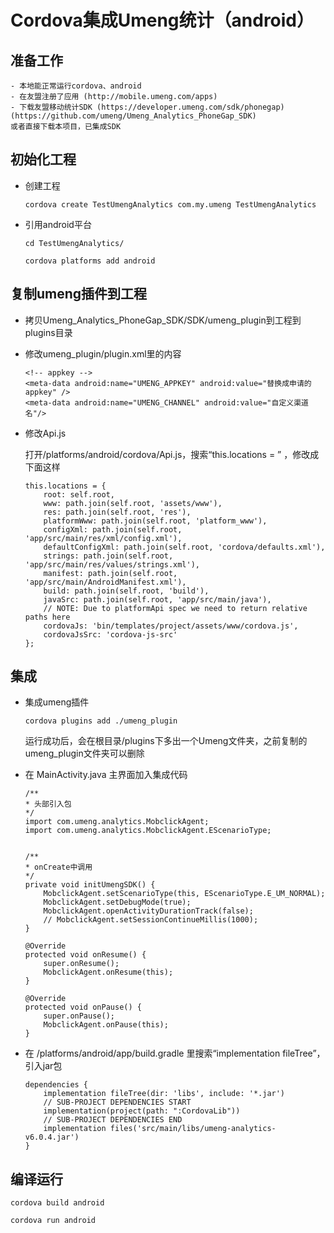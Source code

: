 # Cordova集成Umeng统计（android）

## 准备工作

    - 本地能正常运行cordova、android
    - 在友盟注册了应用 (http://mobile.umeng.com/apps)
    - 下载友盟移动统计SDK (https://developer.umeng.com/sdk/phonegap)(https://github.com/umeng/Umeng_Analytics_PhoneGap_SDK)
    或者直接下载本项目，已集成SDK

## 初始化工程

- 创建工程
    ```
    cordova create TestUmengAnalytics com.my.umeng TestUmengAnalytics
    ```

- 引用android平台

    ```
    cd TestUmengAnalytics/

    cordova platforms add android
    ```

## 复制umeng插件到工程

- 拷贝Umeng_Analytics_PhoneGap_SDK/SDK/umeng_plugin到工程到plugins目录

- 修改umeng_plugin/plugin.xml里的内容
    ```
    <!-- appkey -->
    <meta-data android:name="UMENG_APPKEY" android:value="替换成申请的appkey" />
    <meta-data android:name="UMENG_CHANNEL" android:value="自定义渠道名"/>
    ```

- 修改Api.js

    打开/platforms/android/cordova/Api.js，搜索“this.locations = ” ，修改成下面这样
    ```
    this.locations = {
        root: self.root,
        www: path.join(self.root, 'assets/www'),
        res: path.join(self.root, 'res'),
        platformWww: path.join(self.root, 'platform_www'),
        configXml: path.join(self.root, 'app/src/main/res/xml/config.xml'),
        defaultConfigXml: path.join(self.root, 'cordova/defaults.xml'),
        strings: path.join(self.root, 'app/src/main/res/values/strings.xml'),
        manifest: path.join(self.root, 'app/src/main/AndroidManifest.xml'),
        build: path.join(self.root, 'build'),
        javaSrc: path.join(self.root, 'app/src/main/java'),
        // NOTE: Due to platformApi spec we need to return relative paths here
        cordovaJs: 'bin/templates/project/assets/www/cordova.js',
        cordovaJsSrc: 'cordova-js-src'
    };
    ```

## 集成

- 集成umeng插件
    ```
    cordova plugins add ./umeng_plugin
    ```

    运行成功后，会在根目录/plugins下多出一个Umeng文件夹，之前复制的umeng_plugin文件夹可以删除

- 在 MainActivity.java 主界面加入集成代码
    ```
    /**
    * 头部引入包
    */
    import com.umeng.analytics.MobclickAgent;
    import com.umeng.analytics.MobclickAgent.EScenarioType;


    /**
    * onCreate中调用
    */
    private void initUmengSDK() {
        MobclickAgent.setScenarioType(this, EScenarioType.E_UM_NORMAL);
        MobclickAgent.setDebugMode(true);
        MobclickAgent.openActivityDurationTrack(false);
        // MobclickAgent.setSessionContinueMillis(1000);
    }

    @Override
    protected void onResume() {
        super.onResume();
        MobclickAgent.onResume(this);
    }

    @Override
    protected void onPause() {
        super.onPause();
        MobclickAgent.onPause(this);
    }
    ```

- 在 /platforms/android/app/build.gradle 里搜索“implementation fileTree”，引入jar包
    ```
    dependencies {
        implementation fileTree(dir: 'libs', include: '*.jar')
        // SUB-PROJECT DEPENDENCIES START
        implementation(project(path: ":CordovaLib"))
        // SUB-PROJECT DEPENDENCIES END
        implementation files('src/main/libs/umeng-analytics-v6.0.4.jar')
    }
    ```

## 编译运行

```
cordova build android
    
cordova run android
```

